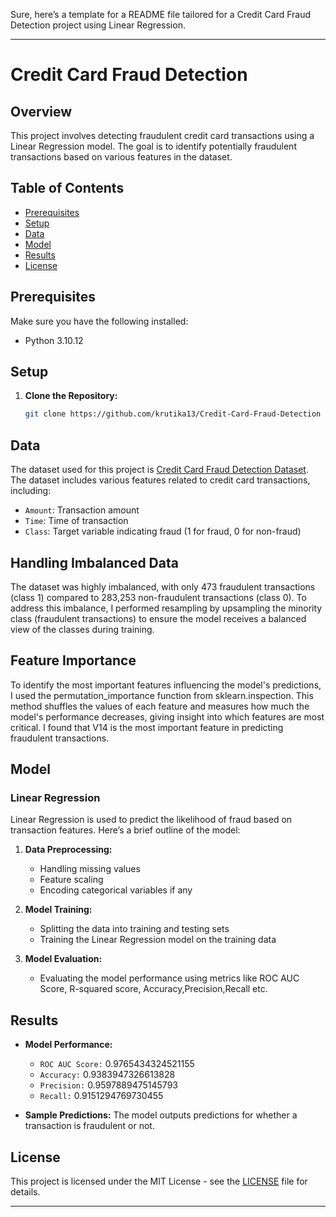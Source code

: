 Sure, here’s a template for a README file tailored for a Credit Card Fraud Detection project using Linear Regression.

---

# Credit Card Fraud Detection

## Overview

This project involves detecting fraudulent credit card transactions using a Linear Regression model. The goal is to identify potentially fraudulent transactions based on various features in the dataset.

## Table of Contents

- [Prerequisites](#prerequisites)
- [Setup](#setup)
- [Data](#data)
- [Model](#model)
- [Results](#results)
- [License](#license)

## Prerequisites

Make sure you have the following installed:
- Python 3.10.12


## Setup

1. **Clone the Repository:**
   ```bash
   git clone https://github.com/krutika13/Credit-Card-Fraud-Detection
   
   ```

  

## Data

The dataset used for this project is [Credit Card Fraud Detection Dataset]([https://www.kaggle.com/datasets?search=credit+card+fraud](https://www.kaggle.com/datasets/mlg-ulb/creditcardfraud/data)). The dataset includes various features related to credit card transactions, including:

- `Amount`: Transaction amount
- `Time`: Time of transaction
- `Class`: Target variable indicating fraud (1 for fraud, 0 for non-fraud)
## Handling Imbalanced Data

The dataset was highly imbalanced, with only 473 fraudulent transactions (class 1) compared to 283,253 non-fraudulent transactions (class 0). To address this imbalance, I performed resampling by upsampling the minority class (fraudulent transactions) to ensure the model receives a balanced view of the classes during training.
## Feature Importance

To identify the most important features influencing the model's predictions, I used the permutation_importance function from sklearn.inspection. This method shuffles the values of each feature and measures how much the model's performance decreases, giving insight into which features are most critical.
I found that V14 is the most important feature in predicting fraudulent transactions.

## Model

### Linear Regression

Linear Regression is used to predict the likelihood of fraud based on transaction features. Here’s a brief outline of the model:

1. **Data Preprocessing:**
   - Handling missing values
   - Feature scaling
   - Encoding categorical variables if any

2. **Model Training:**
   - Splitting the data into training and testing sets
   - Training the Linear Regression model on the training data

3. **Model Evaluation:**
   - Evaluating the model performance using metrics like ROC AUC Score, R-squared score, Accuracy,Precision,Recall etc.




## Results

- **Model Performance:**
  - `ROC AUC Score:` 0.9765434324521155
  - `Accuracy:` 0.9383947326613828
  - `Precision:` 0.9597889475145793
  - `Recall:` 0.9151294769730455

- **Sample Predictions:**
  The model outputs predictions for whether a transaction is fraudulent or not.

## License

This project is licensed under the MIT License - see the [LICENSE](LICENSE) file for details.

---

